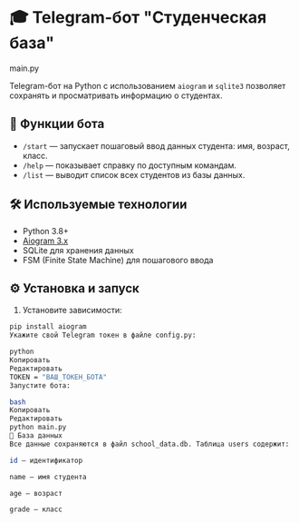 # 🎓 Telegram-бот "Студенческая база"
main.py

Telegram-бот на Python с использованием `aiogram` и `sqlite3` позволяет сохранять и просматривать информацию о студентах.

## 🚀 Функции бота

- `/start` — запускает пошаговый ввод данных студента: имя, возраст, класс.
- `/help` — показывает справку по доступным командам.
- `/list` — выводит список всех студентов из базы данных.

## 🛠 Используемые технологии

- Python 3.8+
- [Aiogram 3.x](https://docs.aiogram.dev/)
- SQLite для хранения данных
- FSM (Finite State Machine) для пошагового ввода

## ⚙️ Установка и запуск

1. Установите зависимости:

```bash
pip install aiogram
Укажите свой Telegram токен в файле config.py:

python
Копировать
Редактировать
TOKEN = "ВАШ_ТОКЕН_БОТА"
Запустите бота:

bash
Копировать
Редактировать
python main.py
💾 База данных
Все данные сохраняются в файл school_data.db. Таблица users содержит:

id — идентификатор

name — имя студента

age — возраст

grade — класс
